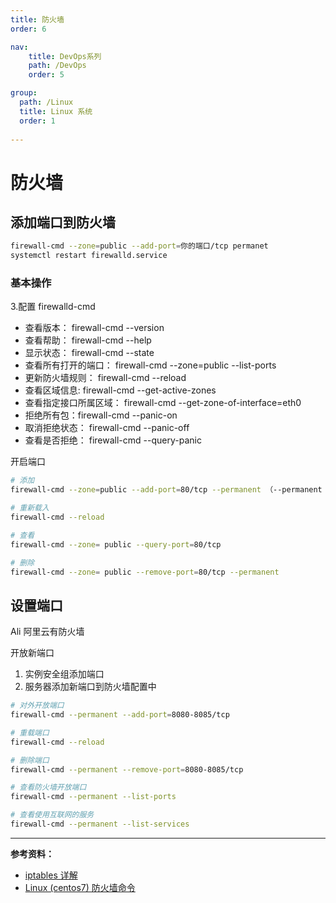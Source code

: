 ```yaml
---
title: 防火墙
order: 6

nav:
    title: DevOps系列
    path: /DevOps
    order: 5

group:
  path: /Linux
  title: Linux 系统
  order: 1
    
---
```


# 防火墙

## 添加端口到防火墙

```bash
firewall-cmd --zone=public --add-port=你的端口/tcp permanet
systemctl restart firewalld.service
```

### 基本操作

3.配置 firewalld-cmd

- 查看版本： firewall-cmd --version
- 查看帮助： firewall-cmd --help
- 显示状态： firewall-cmd --state
- 查看所有打开的端口： firewall-cmd --zone=public --list-ports
- 更新防火墙规则： firewall-cmd --reload
- 查看区域信息: firewall-cmd --get-active-zones
- 查看指定接口所属区域： firewall-cmd --get-zone-of-interface=eth0
- 拒绝所有包：firewall-cmd --panic-on
- 取消拒绝状态： firewall-cmd --panic-off
- 查看是否拒绝： firewall-cmd --query-panic

开启端口

```bash
# 添加
firewall-cmd --zone=public --add-port=80/tcp --permanent （--permanent 永久生效，没有此参数重启后失效）

# 重新载入
firewall-cmd --reload

# 查看
firewall-cmd --zone= public --query-port=80/tcp

# 删除
firewall-cmd --zone= public --remove-port=80/tcp --permanent
```

## 设置端口

Ali 阿里云有防火墙

开放新端口

1. 实例安全组添加端口
2. 服务器添加新端口到防火墙配置中

```bash
# 对外开放端口
firewall-cmd --permanent --add-port=8080-8085/tcp

# 重载端口
firewall-cmd --reload

# 删除端口
firewall-cmd --permanent --remove-port=8080-8085/tcp

# 查看防火墙开放端口
firewall-cmd --permanent --list-ports

# 查看使用互联网的服务
firewall-cmd --permanent --list-services
```

---

**参考资料：**

- [iptables 详解](http://www.zsythink.net/archives/1199/)
- [Linux (centos7) 防火墙命令](https://blog.csdn.net/chenshiai/article/details/53639167)
